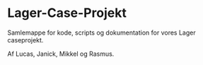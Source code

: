 # Lager-Case-Projekt

Samlemappe for kode, scripts og dokumentation for vores Lager caseprojekt.

Af Lucas, Janick, Mikkel og Rasmus.
